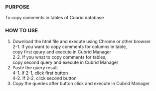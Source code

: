 
### PURPOSE  
To copy comments in tables of Cubrid database

### HOW TO USE  
1. Download the html file and execute using Chrome or other browser  
2-1. If you want to copy comments for columns in table,  
     copy first qeury and execute in Cubrid Manager  
2-2. If you wnat to copy comments for tables,  
     copy second query and execute in Cubrid Manager  
3. Paste the query result  
4-1. If 2-1, click first button  
4-2. If 2-2, click second button  
5. Copy the queries after button click and execute in Cubrid Manager


